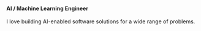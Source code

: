 #### AI / Machine Learning Engineer

I love building AI-enabled software solutions for a wide range of problems.
